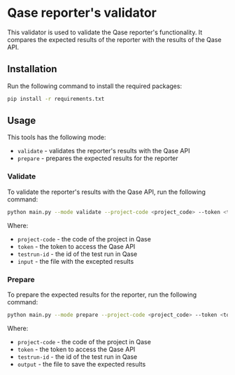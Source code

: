 # Qase reporter's validator

This validator is used to validate the Qase reporter's functionality. It compares the expected results of the reporter
with the results of the Qase API.

## Installation

Run the following command to install the required packages:

```bash
pip install -r requirements.txt
```

## Usage

This tools has the following mode:

- `validate` - validates the reporter's results with the Qase API
- `prepare` - prepares the expected results for the reporter

### Validate

To validate the reporter's results with the Qase API, run the following command:

```bash
python main.py --mode validate --project-code <project_code> --token <token> --testrun-id <testrun_id> --input <input_file>
```

Where:

- `project-code` - the code of the project in Qase
- `token` - the token to access the Qase API
- `testrun-id` - the id of the test run in Qase
- `input` - the file with the excepted results

### Prepare

To prepare the expected results for the reporter, run the following command:

```bash
python main.py --mode prepare --project-code <project_code> --token <token> --testrun-id <testrun_id> --output <output_file>
```

Where:

- `project-code` - the code of the project in Qase
- `token` - the token to access the Qase API
- `testrun-id` - the id of the test run in Qase
- `output` - the file to save the expected results
